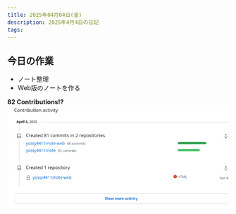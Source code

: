 ```yaml
---
title: 2025年04月04日(金)
description: 2025年4月4日の日記
tags:
---
```

## 今日の作業
- ノート整理
- Web版のノートを作る

**82 Contributions!?**
![82 contributionsって書いてる画像](../assets/Pasted%20image%2020250405154547.png)

